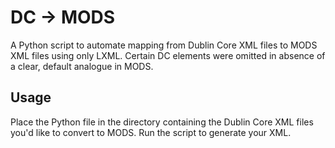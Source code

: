 # DC -> MODS
A Python script to automate mapping from Dublin Core XML files to MODS XML files using only LXML. Certain DC elements were omitted in absence of a clear, default analogue in MODS.

## Usage
Place the Python file in the directory containing the Dublin Core XML files you'd like to convert to MODS. Run the script to generate your XML.
